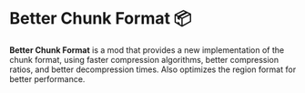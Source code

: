 # Better Chunk Format 📦

**Better Chunk Format** is a mod that provides a new implementation of the chunk format, using faster compression
algorithms, better compression ratios, and better decompression times. Also optimizes the region format for better
performance.